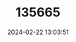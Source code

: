 ---
title: "135665"
category: "Coregonus muksun"
draft: false
date: 2024-02-22 13:03:51
languages:
  Russian: ["Муксун"]
  English: ["Arctic Whitefish"]
---